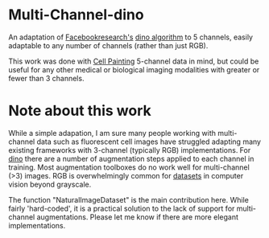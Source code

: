 # Multi-Channel-dino

An adaptation of [Facebookresearch's](https://github.com/facebookresearch) [dino algorithm](https://github.com/facebookresearch/dino) to 5 channels, easily adaptable to any number of channels (rather than just RGB).

This work was done with [Cell Painting](https://www.nature.com/articles/nprot.2016.105) 5-channel data in mind, but could be useful for any other medical or biological imaging modalities with greater or fewer than 3 channels.

# Note about this work

While a simple adapation, I am sure many people working with multi-channel data such as fluorescent cell images have struggled adapting many existing frameworks with 3-channel (typically RGB) implementations. For [dino](https://arxiv.org/abs/2104.14294) there are a number of augmentation steps applied to each channel in training. Most augmentation toolboxes do no work well for multi-channel (>3) images. RGB is overwhelmingly common for [datasets](https://image-net.org/) in computer vision beyond grayscale.

The function "NaturalImageDataset" is the main contribution here. While fairly 'hard-coded', it is a practical solution to the lack of support for multi-channel augmentations. Please let me know if there are more elegant implementations.

